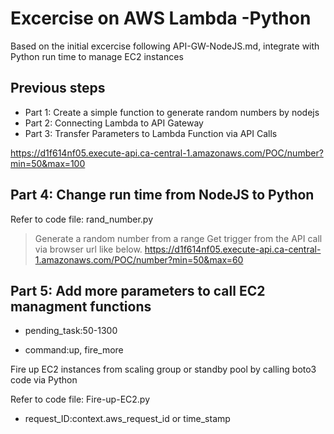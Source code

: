 # Excercise on AWS Lambda -Python

Based on the initial excercise following API-GW-NodeJS.md, integrate with Python run time to manage EC2 instances

## Previous steps

* Part 1: Create a simple function to generate random numbers by nodejs
* Part 2: Connecting Lambda to API Gateway
* Part 3: Transfer Parameters to Lambda Function via API Calls

https://d1f614nf05.execute-api.ca-central-1.amazonaws.com/POC/number?min=50&max=100

## Part 4: Change run time from NodeJS to Python

Refer to code file: rand_number.py

> Generate a random number from a range
> Get trigger from the API call via browser url like below.
> https://d1f614nf05.execute-api.ca-central-1.amazonaws.com/POC/number?min=50&max=60

## Part 5: Add more parameters to call EC2 managment functions

* pending_task:50-1300

* command:up, fire_more 

Fire up EC2 instances from scaling group or standby pool by calling boto3 code via Python

Refer to code file: Fire-up-EC2.py

* request_ID:context.aws_request_id or time_stamp
